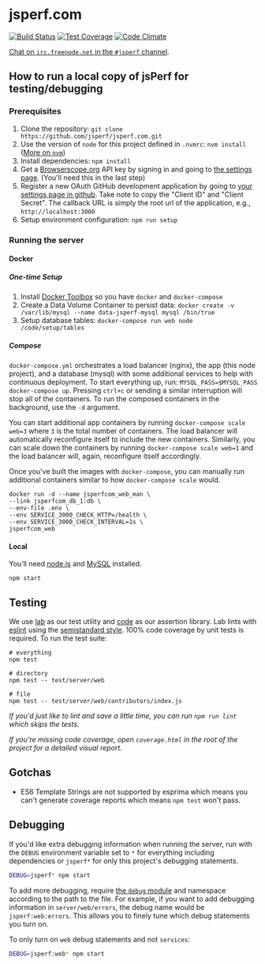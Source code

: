 # jsperf.com

[![Build Status](https://travis-ci.org/jsperf/jsperf.com.svg?branch=master)](https://travis-ci.org/jsperf/jsperf.com) [![Test Coverage](https://codeclimate.com/github/jsperf/jsperf.com/badges/coverage.svg)](https://codeclimate.com/github/jsperf/jsperf.com) [![Code Climate](https://codeclimate.com/github/jsperf/jsperf.com/badges/gpa.svg)](https://codeclimate.com/github/jsperf/jsperf.com)

[Chat on `irc.freenode.net` in the `#jsperf` channel](https://webchat.freenode.net/?channels=jsperf).

## How to run a local copy of jsPerf for testing/debugging

### Prerequisites

1. Clone the repository: `git clone https://github.com/jsperf/jsperf.com.git`
2. Use the version of `node` for this project defined in `.nvmrc`: `nvm install` ([More on `nvm`](https://github.com/creationix/nvm))
2. Install dependencies: `npm install`
3. Get a [Browserscope.org](http://www.browserscope.org/) API key by signing in and going to [the settings page](http://www.browserscope.org/user/settings). (You'll need this in the last step)
4. Register a new OAuth GitHub development application by going to [your settings page in github](https://github.com/settings/applications/new). Take note to copy the "Client ID" and "Client Secret". The callback URL is simply the root url of the application, e.g., `http://localhost:3000`
5. Setup environment configuration: `npm run setup`

### Running the server

#### Docker

##### One-time Setup

1. Install [Docker Toolbox](https://docs.docker.com/engine/installation/) so you have `docker` and `docker-compose`
2. Create a Data Volume Container to persist data: `docker create -v /var/lib/mysql --name data-jsperf-mysql mysql /bin/true`
3. Setup database tables: `docker-compose run web node /code/setup/tables`

##### Compose

`docker-compose.yml` orchestrates a load balancer (nginx), the app (this node project), and a database (mysql) with some additional services to help with continuous deployment. To start everything up, run: `MYSQL_PASS=$MYSQL_PASS docker-compose up`. Pressing `ctrl+c` or sending a similar interruption will stop all of the containers. To run the composed containers in the background, use the `-d` argument.

You can start additional app containers by running `docker-compose scale web=3` where `3` is the total number of containers. The load balancer will automatically reconfigure itself to include the new containers. Similarly, you can scale down the containers by running `docker-compose scale web=1` and the load balancer will, again, reconfigure itself accordingly.

Once you've built the images with `docker-compose`, you can manually run additional containers similar to how `docker-compose scale` would.

```
docker run -d --name jsperfcom_web_man \
--link jsperfcom_db_1:db \
--env-file .env \
--env SERVICE_3000_CHECK_HTTP=/health \
--env SERVICE_3000_CHECK_INTERVAL=1s \
jsperfcom_web
```

#### Local

You’ll need [node.js](https://nodejs.org/en/) and [MySQL](https://www.mysql.com/downloads/) installed.

```
npm start
```

## Testing

We use [lab](https://github.com/hapijs/lab) as our test utility and [code](https://github.com/hapijs/code) as our assertion library. Lab lints with [eslint](http://eslint.org/) using the [semistandard style](https://github.com/Flet/semistandard). 100% code coverage by unit tests is required. To run the test suite:

```
# everything
npm test

# directory
npm test -- test/server/web

# file
npm test -- test/server/web/contributors/index.js
```

_If you'd just like to lint and save a little time, you can run `npm run lint` which skips the tests._

_If you're missing code coverage, open `coverage.html` in the root of the project for a detailed visual report._

## Gotchas

- ES6 Template Strings are not supported by esprima which means you can't generate coverage reports which means `npm test` won't pass.

## Debugging

If you'd like extra debugging information when running the server, run with the `DEBUG` environment variable set to `*` for everything including dependencies or `jsperf*` for only this project's debugging statements.

```bash
DEBUG=jsperf* npm start
```

To add more debugging, require [the `debug` module](https://www.npmjs.com/package/debug) and namespace according to the path to the file. For example, if you want to add debugging information in `server/web/errors`, the debug name would be `jsperf:web:errors`. This allows you to finely tune which debug statements you turn on.

To only turn on `web` debug statements and not `services`:

```bash
DEBUG=jsperf:web* npm start
```
